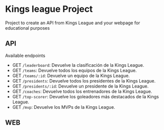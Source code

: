 # Kings league Project

Project to create an API from Kings League and your webpage for educational purposes

## API

Available endpoints

- GET `/leaderboard`: Devuelve la clasificación de la Kings League.
- GET `/teams`: Devuelve todos los equipos de la Kings League.
- GET `/teams/:id`: Devuelve un equipo de la Kings League.
- GET `/presidents`: Devuelve todos los presidentes de la Kings League.
- GET `/presidents/:id`: Devuelve un presidente de la Kings League.
- GET `/coaches`: Devuelve todos los entrenadores de la Kings League.
- GET `/top-scorer`: Devuelve los goleadores más destacados de la Kings League.
- GET `/mvp`: Devuelve los MVPs de la Kings League.

## WEB
